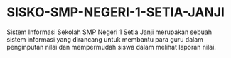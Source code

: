 # SISKO-SMP-NEGERI-1-SETIA-JANJI
Sistem Informasi Sekolah SMP Negeri 1 Setia Janji merupakan sebuah sistem informasi yang dirancang untuk membantu para guru dalam penginputan nilai dan mempermudah siswa dalam melihat laporan nilai.
